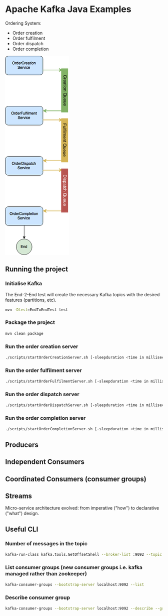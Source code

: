 # Apache Kafka Java Examples

Ordering System:

  - Order creation
  - Order fulfilment
  - Order dispatch
  - Order completion

![Image of Ordering System](https://raw.githubusercontent.com/seborama/demo1-kafka/master/docs/Kafka%20Demo1%20-%20Producer%20Consumer%20Architecture.png)

## Running the project

### Initialise Kafka

The End-2-End test will create the necessary Kafka topics with the desired features (partitions, etc).

```bash
mvn -Dtest=EndToEndTest test
```

### Package the project

```bash
mvn clean package
```

### Run the order creation server

```bash
./scripts/startOrderCreationServer.sh [-sleepduration <time in milliseconds>] [-numbermessages <number of messages>]
```

### Run the order fulfilment server

```bash
./scripts/startOrderFulfilmentServer.sh [-sleepduration <time in milliseconds>] [-numbermessages <number of messages>]
```

### Run the order dispatch server

```bash
./scripts/startOrderDispatchServer.sh [-sleepduration <time in milliseconds>] [-numbermessages <number of messages>]
```

### Run the order completion server

```bash
./scripts/startOrderCompletionServer.sh [-sleepduration <time in milliseconds>] [-numbermessages <number of messages>]
```

## Producers

## Independent Consumers

## Coordinated Consumers (consumer groups)

## Streams

Micro-service architecture evolved: from imperative ("how") to declarative ("what") design.

## Useful CLI

### Number of messages in the topic

```bash
kafka-run-class kafka.tools.GetOffsetShell --broker-list :9092 --topic OrderCreationTopic --time -1 --offsets 1 | awk -F  ":" '{sum += $3} END {print sum}'
```

### List consumer groups (new consumer groups i.e. kafka managed rather than zookeeper)

```bash
kafka-consumer-groups --bootstrap-server localhost:9092 --list
```

### Describe consumer group

```bash
kafka-consumer-groups --bootstrap-server localhost:9092 --describe --group order-fulfilment-group-1
```


